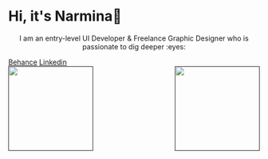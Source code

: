# Hi, it's Narmina👋

<p align="center">I am an entry-level UI Developer & Freelance Graphic Designer who is passionate to dig deeper :eyes: </p>
<a align="center" href="behance.net/nargayeva">Behance</a>
<a align="center" href="https://www.linkedin.com/in/nargayeva/">Linkedin</a>
<br>
<a href="">
  <img align="left" height="170" src="https://github-readme-stats.vercel.app/api?username=nargayeva&show_icons=true&theme=tokyonight" />
</a>
<a href="">
  <img height="170" align="right" src="https://github-readme-stats.vercel.app/api/top-langs/?username=nargayeva&theme=tokyonight&layout=compact" />
</a>



<!--
**nargayeva/nargayeva** is a ✨ _special_ ✨ repository because its `README.md` (this file) appears on your GitHub profile.

Here are some ideas to get you started:

- 🔭 I’m currently working on ...
- 🌱 I’m currently learning ...
- 👯 I’m looking to collaborate on ...
- 🤔 I’m looking for help with ...
- 💬 Ask me about ...
- 📫 How to reach me: ...
- 😄 Pronouns: ...
- ⚡ Fun fact: ...
-->
